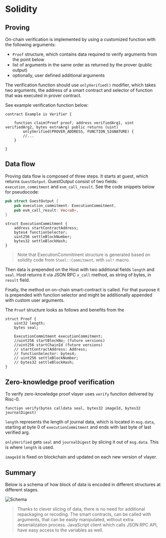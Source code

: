 # Solidity

## Proving

On-chain verification is implemented by using a customized function with the following arguments:
- `Proof` structure, which contains data required to verify arguments from the point below
- list of arguments in the same order as returned by the prover (public output)
- optionally, user defined additional arguments

The verification function should use `onlyVerified()` modifier, which takes two arguments, the address of a smart contract and selector of function that was executed in prover contract.

See example verification function below:

```solidity
contract Example is Verifier {

    function claim(Proof proof, address verifiedArg1, uint verifiedArg2, bytes extraArg) public returns (uint)
        onlyVerified(PROVER_ADDRESS, FUNCTION_SIGNATURE) {
        //...
    }

}
```

## Data flow

Proving data flow is composed of three steps. It starts at guest, which returns `GuestOutput`. GuestOutput consist of two fields: `execution_commitment` and `evm_call_result`. See the code snippets below for pseudocode:

```rust
pub struct GuestOutput {
    pub execution_commitment: ExecutionCommitment,
    pub evm_call_result: Vec<u8>,
}
```

```solidity
struct ExecutionCommitment {
    address startContractAddress;
    bytes4 functionSelector;
    uint256 settleBlockNumber;
    bytes32 settleBlockHash;
}
```

> Note that ExecutionCommitment structure is generated based on solidity code from `Steel::Commitment`, with `sol!` macro.

Then data is prepended on the Host with two additional fields `length` and `seal`. Host returns it via JSON RPC `v_call` method, as string of bytes, in `result` field.

Finally, the method on on-chain smart-contract is called. For that purpose it is prepended with function selector and might be additionally appended with custom user arguments.

The `Proof` structure looks as follows and benefits from the


```solidity
struct Proof {
    uint32 length;
    bytes seal;

    ExecutionCommitment executionCommitment;
    //uint256 startBlockNo; (future versions)
    //uint256 startChainId (future versions)
    // startContractAddress: Address;
    // functionSelector: bytes4;
    // uint256 settleBlockNumber;
    // bytes32 settleBlockHash;
}
```

## Zero-knowledge proof verification

To verify zero-knowledge proof vlayer uses `verify` function delivered by Risc-0.

```solidity
function verify(bytes calldata seal, bytes32 imageId, bytes32 journalDigest)
```

`length` represents the length of journal data, which is located in `msg.data`, starting at byte 0 of `executionCommitment` and ends with last byte of last verified arg.

`onlyVerified` gets `seal` and `journalDigest` by slicing it out of `msg.data`. This is where `length` is used. 

`imageId` is fixed on blockchain and updated on each new version of vlayer.

## Summary

Below is a schema of how block of data is encoded in different structures at different stages.

![Schema](/images/architecture/transaction-data.png)


> Thanks to clever slicing of data, there is no need for additional repackaging or recoding. The smart contracts, can be called with arguments, that can be easily manipulated, without extra deserialization process. JavaScript client which calls JSON RPC API, have easy access to the variables as well.
